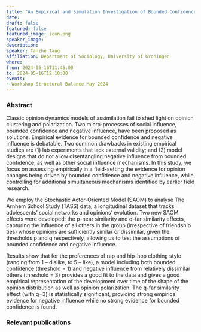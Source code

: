 ```yaml
---
title: "An Empirical and Simulation Investigation of Bounded Confidence and Negative Influence in Opinion Dynamics using Stochastic Actor-Oriented Model"
date:
draft: false
featured: false
featured_image: icon.png
speaker_image:
description:
speaker: Tanzhe Tang
affiliation: Department of Sociology, University of Groningen
where:
from: 2024-05-16T11:45:00
to: 2024-05-16T12:10:00
events:
- Workshop Structural Balance May 2024 
---
```


### Abstract

Classic opinion dynamics models of assimilation fail to shed light on opinion clustering and polarization. Two micro-processes of social influence, bounded confidence and negative influence, have been proposed as solutions. Empirical evidence for bounded confidence and negative influence is debatable. Two common drawbacks in existing empirical studies are (1) lab experiments that lack external validity; and (2) model designs that do not allow disentangling negative influence from bounded confidence, as well as other social influence mechanisms. In this study, we focus on assessing empirically in a field-setting the evidence for opinion changes being driven by bounded confidence and negative influence, while controlling for additional simultaneous mechanisms identified by earlier field research. 

We employ the Stochastic Actor-Oriented Model (SAOM) to analyse The Arnhem School Study (TASS) data, a longitudinal dataset that tracks adolescents’ social networks and opinions’ evolution. Two new SAOM effects were developed: the p-near similarity and q-far similarity effects, capturing the influence of all others in the group (irrespective of friendship ties) whose opinions are sufficiently similar or dissimilar, given the thresholds p and q respectively, allowing us to test the assumptions of bounded confidence and negative influence. 

Results show that for the preferences of rap and hip-hop clothing style (ranging from 1 – dislike, to 5 – like), a model including both bounded confidence (threshold = 1) and negative influence from relatively dissimilar others (threshold = 3) provides a good fit to the data and gives a good empirical representation of the development over time of the shape of the opinion distribution as well as opinion polarization. The q-far similarity effect (with q=3) is statistically significant, providing strong empirical evidence for negative influence while no strong evidence for bounded confidence is found.


### Relevant publications 


